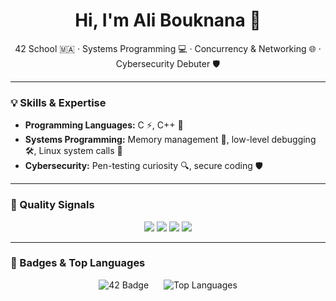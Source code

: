 <!-- STATIC/HUMAN SECTION: safe to edit -->
<h1 align="center">Hi, I'm Ali Bouknana 👋</h1>

<p align="center">
42 School 🇲🇦 · Systems Programming 💻 · Concurrency & Networking 🌐 · Cybersecurity Debuter 🛡️
</p>

---

### 💡 Skills & Expertise

- **Programming Languages:** C ⚡, C++ 🚀  
- **Systems Programming:** Memory management 🧠, low-level debugging 🛠️, Linux system calls 🐧  
- **Cybersecurity:** Pen-testing curiosity 🔍, secure coding 🛡️

---

### 🧪 Quality Signals

<p align="center">
  <img src="https://img.shields.io/badge/Docs-Ready-brightgreen?style=for-the-badge&logo=readthedocs" />
  <img src="https://img.shields.io/badge/Tests-Automated-blue?style=for-the-badge&logo=githubactions" />
  <img src="https://img.shields.io/badge/Static_Analysis-Clean-critical?style=for-the-badge&logo=sonarqube" />
  <img src="https://img.shields.io/badge/CI-GitHub_Actions-lightgrey?style=for-the-badge&logo=github" />
</p>

---

### 🔗 Badges & Top Languages

<p align="center">
  <img src="https://badge.mediaplus.ma/star/abouknan" alt="42 Badge" style="display:inline-block; margin-right:20px;" />
  <img src="https://github-readme-stats.vercel.app/api/top-langs/?username=abouknan&layout=compact&theme=radical&langs_count=8&count_private=true" alt="Top Languages" style="display:inline-block;" />
</p>
